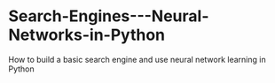 Search-Engines---Neural-Networks-in-Python
==========================================

How to build a basic search engine and use neural network learning in Python
